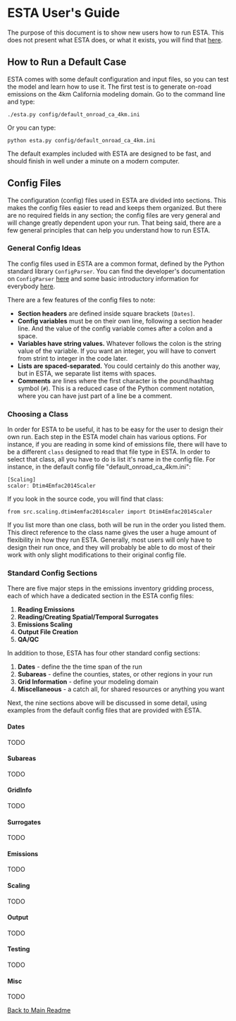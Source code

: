 # ESTA User's Guide

The purpose of this document is to show new users how to run ESTA. This does not present what ESTA does, or what it exists, you will find that [here](USER_DOCS.md).

## How to Run a Default Case

ESTA comes with some default configuration and input files, so you can test the model and learn how to use it. The first test is to generate on-road emissions on the 4km California modeling domain. Go to the command line and type:

    ./esta.py config/default_onroad_ca_4km.ini

Or you can type:

    python esta.py config/default_onroad_ca_4km.ini

The default examples included with ESTA are designed to be fast, and should finish in well under a minute on a modern computer.

## Config Files

The configuration (config) files used in ESTA are divided into sections. This makes the config files easier to read and keeps them organized. But there are no required fields in any section; the config files are very general and will change greatly dependent upon your run. That being said, there are a few general principles that can help you understand how to run ESTA.

### General Config Ideas

The config files used in ESTA are a common format, defined by the Python standard library `ConfigParser`. You can find the developer's documentation on `ConfigParser` [here](https://docs.python.org/2/library/configparser.html) and some basic introductory information for everybody [here](https://wiki.python.org/moin/ConfigParserExamples).

There are a few features of the config files to note:

* **Section headers** are defined inside square brackets `[Dates]`.
* **Config variables** must be on their own line, following a section header line. And the value of the config variable comes after a colon and a space.
* **Variables have string values.** Whatever follows the colon is the string value of the variable. If you want an integer, you will have to convert from strint to integer in the code later.
 * **Lists are spaced-separated.** You could certainly do this another way, but in ESTA, we separate list items with spaces.
* **Comments** are lines where the first character is the pound/hashtag symbol (`#`). This is a reduced case of the Python comment notation, where you can have just part of a line be a comment.

### Choosing a Class

In order for ESTA to be useful, it has to be easy for the user to design their own run. Each step in the ESTA model chain has various options. For instance, if you are reading in some kind of emissions file, there will have to be a different `class` designed to read that file type in ESTA. In order to select that class, all you have to do is list it's name in the config file. For instance, in the default config file "default_onroad_ca_4km.ini":

    [Scaling]
    scalor: Dtim4Emfac2014Scaler

If you look in the source code, you will find that class:

    from src.scaling.dtim4emfac2014scaler import Dtim4Emfac2014Scaler

If you list more than one class, both will be run in the order you listed them. This direct reference to the class name gives the user a huge amount of flexibility in how they run ESTA. Generally, most users will only have to design their run once, and they will probably be able to do most of their work with only slight modifications to their original config file.

### Standard Config Sections

There are five major steps in the emissions inventory gridding process, each of which have a dedicated section in the ESTA config files:

1. **Reading Emissions**
2. **Reading/Creating Spatial/Temporal Surrogates**
3. **Emissions Scaling**
4. **Output File Creation**
5. **QA/QC**

In addition to those, ESTA has four other standard config sections:

1. **Dates** - define the the time span of the run
2. **Subareas** - define the counties, states, or other regions in your run
3. **Grid Information** - define your modeling domain
4. **Miscellaneous** - a catch all, for shared resources or anything you want

Next, the nine sections above will be discussed in some detail, using examples from the default config files that are provided with ESTA.

#### Dates

TODO

#### Subareas

TODO

#### GridInfo

TODO

#### Surrogates

TODO

#### Emissions

TODO

#### Scaling

TODO

#### Output

TODO

#### Testing

TODO

#### Misc

TODO


[Back to Main Readme](../README.md)
